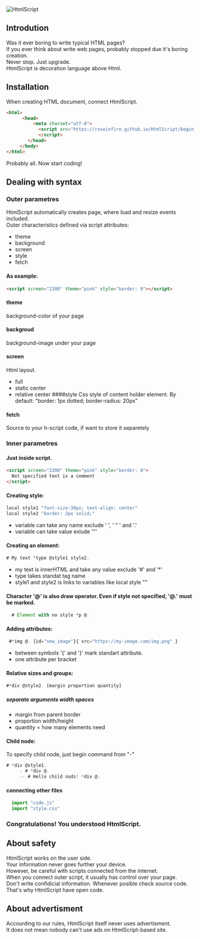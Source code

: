 ![HtmlScript](https://raw.githubusercontent.com/Roseinfire/HtmlScript/main/Icon(200x200).png)
## Introdution
Was it ever boring to write typical HTML pages? <br>
If you ever think about write web pages, probably stopped due it's boring creation. <br>
Never stop. Just upgrade. <br> 
HtmlScript is decoration language above Html. <br>
  
## Installation
When creating HTML document, connect HtmlScript.
```HTML
<html>
      <head>
          <meta charset="utf-8">
            <script src="https://roseinfire.github.io/HtmlScript/begin.js">
            </script>
        </head>
     </body>
</html>
```
Probably all. Now start coding!
  
## Dealing with syntax
### Outer parametres
HtmlScript automatically creates page, where load and resize events included. <br>
Outer characteristics defined via script attributes:
* theme
* background
* screen
* style
* fetch
#### As example:
```HTML
<script screen="2200" theme="pink" style="border: 0"></script>
```
#### theme
background-color of your page
#### backgroud
background-image under your page
#### screen
Html layout.
* full
* static center
* relative center
####style
Css style of content holder element.
By default: "border: 1px dotted; border-radius: 20px"
#### fetch
Source to your h-script code, if want to store it separetely
### Inner parametres
#### Just inside script.
```HTML
<script screen="2200" theme="pink" style="border: 0">
  Not specified text is a comment
</script>
```
#### Creating style:
```javascript
local style1 "font-size:30px; text-align: center"
local style2 "border: 2px solid;"  
```
* variable can take any name exclude ' ', ' " ' and '.'
* variable can take value exlude '"'
#### Creating an element:
```javascript
# My text *type @style1 style2.
```
* my text is innerHTML and take any value exclude '#' and '*'
* type takes standat tag name
* style1 and style2 is links to variables like local style ""
#### Character '@' is also draw operator. Even if style not specified, '@.' must be marked.
```javascript
  # Element with no style *p @.
```
#### Adding attributes:
```javascript
 #*img @. {id="new_image"}{ src="https://my-image.com/img.png" } 
```
* between symbols '{' and '}' mark standart attribute.
* one attribute per bracket 
#### Relative sizes and groups:
```javascript
#*div @style2. [margin proportion quantity]
```
##### separate arguments width spaces
* margin from parent border
* proportion width/height
* quantity = how many elements need
#### Child node:
To specify child node, just begin command from "-"
```javascript
# *div @style1.
     - # *div @.
     -- # Hello child nods! *div @.
```
#### connecting other files
```javascript
  import "code.js"
  import "style.css"
```
### Congratulations! You understood HtmlScript. 
## About safety
HtmlScript works on the user side. <br>
Your information never goes further your device. <br>
However, be careful with scripts connected from the internet. <br>
When you connect outer script, it usually has control over your page. <br>
Don't write confidicial information. Whenever posible check source code. <br>
That's why HtmlScript have open code. <br>
  
## About advertisment
Accourding to our rules, HtmlScript itself never uses advertisment. <br>
It does not mean nobody can't use ads on HtmlScript-based site. <br>
